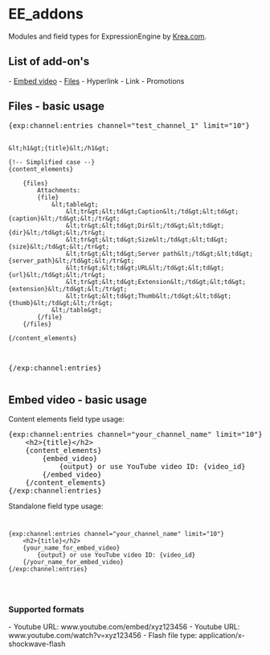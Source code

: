 <h1>EE_addons</h1>
Modules and field types for ExpressionEngine by <a href="http://www.krea.com/ee">Krea.com</a>.

<h2>List of add-on's</h2>
- <a href="#embed-video---basic-usage">Embed video</a>
- <a href="#files---basic-usage">Files</a>
- Hyperlink
- Link
- Promotions

<h2 id="files">Files - basic usage</h2>
<pre>
{exp:channel:entries channel="test_channel_1" limit="10"}

	&lt;h1&gt;{title}&lt;/h1&gt;

	{!-- Simplified case --}
	{content_elements}

		{files}
			Attachments:
			{file}
				&lt;table&gt;
					&lt;tr&gt;&lt;td&gt;Caption&lt;/td&gt;&lt;td&gt;{caption}&lt;/td&gt;&lt;/tr&gt;
					&lt;tr&gt;&lt;td&gt;Dir&lt;/td&gt;&lt;td&gt;{dir}&lt;/td&gt;&lt;/tr&gt;
					&lt;tr&gt;&lt;td&gt;Size&lt;/td&gt;&lt;td&gt;{size}&lt;/td&gt;&lt;/tr&gt;
					&lt;tr&gt;&lt;td&gt;Server path&lt;/td&gt;&lt;td&gt;{server_path}&lt;/td&gt;&lt;/tr&gt;
					&lt;tr&gt;&lt;td&gt;URL&lt;/td&gt;&lt;td&gt;{url}&lt;/td&gt;&lt;/tr&gt;
					&lt;tr&gt;&lt;td&gt;Extension&lt;/td&gt;&lt;td&gt;{extension}&lt;/td&gt;&lt;/tr&gt;
					&lt;tr&gt;&lt;td&gt;Thumb&lt;/td&gt;&lt;td&gt;{thumb}&lt;/td&gt;&lt;/tr&gt;
				&lt;/table&gt;
			{/file}
		{/files}

	{/content_elements}

{/exp:channel:entries}
</pre>

<h2 id="embed_video">Embed video - basic usage</h2>

Content elements field type usage:
<pre>
{exp:channel:entries channel="your_channel_name" limit="10"}
	&lt;h2&gt;{title}&lt;/h2&gt;
	{content_elements}
		{embed_video}
			{output} or use YouTube video ID: {video_id}
		{/embed_video}
	{/content_elements}
{/exp:channel:entries}
</pre>

Standalone field type usage:
<code>
<pre>
{exp:channel:entries channel="your_channel_name" limit="10"}
	&lt;h2&gt;{title}&lt;/h2&gt;
	{your_name_for_embed_video}
		{output} or use YouTube video ID: {video_id}
	{/your_name_for_embed_video}
{/exp:channel:entries}
</pre>
</code>

<h3>Supported formats</h3>
- Youtube URL: www.youtube.com/embed/xyz123456
- Youtube URL: www.youtube.com/watch?v=xyz123456
- Flash file type: application/x-shockwave-flash